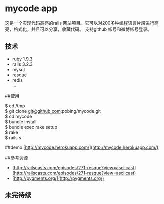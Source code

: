 # mycode app

这是一个实现代码高亮的rails 网站项目。它可以对200多种编程语言片段进行高亮，格式化，并且可以分享，收藏代码。
支持github 帐号和微博帐号登录。


## 技术

  * ruby 1.9.3  
  * rails 3.2.3  
  * mysql  
  * resque  
  * redis  
  ...

##使用

  $ cd /tmp  
  $ git clone git@github.com:pobing/mycode.git  
  $ cd mycode  
  $ bundle install  
  $ bundle exec rake setup  
  $ rake  
  $ rails s  

##demo
[http://mycode.herokuapp.com/](http://mycode.herokuapp.com/)

##参考资源

  * [http://railscasts.com/episodes/271-resque?view=asciicast](http://railscasts.com/episodes/271-resque?view=asciicast)
  * [http://pygments.org/](http://pygments.org/)

## 未完待续